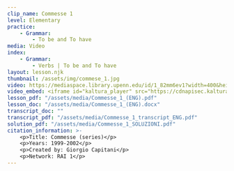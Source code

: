 ```yaml
---
clip_name: Commesse 1
level: Elementary
practice: 
    - Grammar: 
        - To be and To have
media: Video
index: 
    - Grammar: 
        - Verbs | To be and To have
layout: lesson.njk
thumbnail: /assets/img/commese_1.jpg
video: https://mediaspace.library.upenn.edu/id/1_82mm6ev1?width=400&height=285&playerId=52628472
video_embed: <iframe id="kaltura_player" src="https://cdnapisec.kaltura.com/p/1147242/sp/114724200/embedIframeJs/uiconf_id/9757771/partner_id/1147242?iframeembed=true&playerId=kaltura_player&entry_id=1_82mm6ev1&flashvars[streamerType]=auto&amp;flashvars[localizationCode]=en&amp;flashvars[sideBarContainer.plugin]=true&amp;flashvars[sideBarContainer.position]=left&amp;flashvars[sideBarContainer.clickToClose]=true&amp;flashvars[chapters.plugin]=true&amp;flashvars[chapters.layout]=vertical&amp;flashvars[chapters.thumbnailRotator]=false&amp;flashvars[streamSelector.plugin]=true&amp;flashvars[EmbedPlayer.SpinnerTarget]=videoHolder&amp;flashvars[dualScreen.plugin]=true&amp;flashvars[Kaltura.addCrossoriginToIframe]=true&amp;&wid=1_kl04d2cc" width="400" height="285" allowfullscreen webkitallowfullscreen mozAllowFullScreen allow="autoplay *; fullscreen *; encrypted-media *" sandbox="allow-downloads allow-forms allow-same-origin allow-scripts allow-top-navigation allow-pointer-lock allow-popups allow-modals allow-orientation-lock allow-popups-to-escape-sandbox allow-presentation allow-top-navigation-by-user-activation" frameborder="0" title="Commesse 1"></iframe>
lesson_pdf: "/assets/media/Commesse_1_(ENG).pdf"
lesson_doc: "/assets/media/Commesse_1_(ENG).docx"
transcript_doc: ""
transcript_pdf: "/assets/media/Commesse_1_transcript_ENG.pdf"
solution_pdf: "/assets/media/Commesse_1_SOLUZIONI.pdf"
citation_information: >- 
    <p>Title: Commesse (series)</p>
    <p>Years: 1999-2002</p>
    <p>Created by: Giorgio Capitani</p>
    <p>Network: RAI 1</p>
---
```

